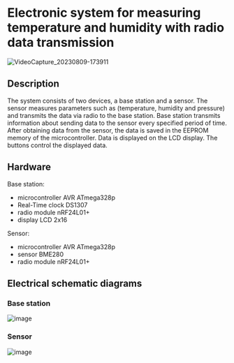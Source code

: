 # Electronic system for measuring temperature and humidity with radio data transmission

![VideoCapture_20230809-173911](https://github.com/MachalKT/Electronic-system-for-measuring-temperature-and-humidity-with-radio-data-transmission/assets/86099181/effef892-fa23-4358-a098-4de387d5d16e)

## Description

The system consists of two devices, a base station and a sensor. The sensor measures parameters such as (temperature, humidity and pressure) and transmits the data via radio to the base station. Base station transmits information about sending data to the sensor every specified period of time. 
After obtaining data from the sensor, the data is saved in the EEPROM memory of the microcontroller. Data is displayed on the LCD display. The buttons control the displayed data.

## Hardware

Base station:
- microcontroller AVR ATmega328p
- Real-Time clock DS1307
- radio module nRF24L01+
- display LCD 2x16

Sensor:
- microcontroller AVR ATmega328p
- sensor BME280
- radio module nRF24L01+

## Electrical schematic diagrams

### Base station

![image](https://github.com/MachalKT/Electronic-system-for-measuring-temperature-and-humidity-with-radio-data-transmission/assets/86099181/d40969f0-55c2-4e5d-8c07-c7f500419e84)

### Sensor

![image](https://github.com/MachalKT/Electronic-system-for-measuring-temperature-and-humidity-with-radio-data-transmission/assets/86099181/a3b1e07f-2a00-4328-aa7b-46e7e9d3ef77)

